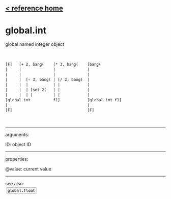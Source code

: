 [< reference home](ceammc_lib.html)
---

# global.int


global named integer object

```


[F]   [+ 2, bang(    [* 3, bang(    [bang(
|     |              |              |
|     |              |              |
|     |  [- 3, bang( | [/ 2, bang(  |
|     |  |           | |            |
|     |  | [set 2(   | |            |
|     |  | |         | |            |
[global.int          f1]            [global.int f1]
|                                   |
[F]                                 [F]

            
```

---
arguments:

ID: object ID<br>

---
properties:

@value: current value<br>

---
see also:<br>
[![global.float](img/object_global.float.png)](global.float.html)
